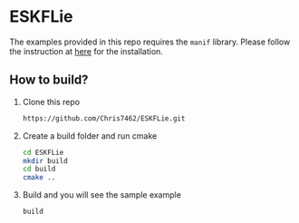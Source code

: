 # ESKFLie

The examples provided in this repo requires the `manif` library. Please follow the instruction at [here](https://github.com/artivis/manif) for the installation.

## How to build?
1. Clone this repo
    ```bash
    https://github.com/Chris7462/ESKFLie.git
    ```

2. Create a build folder and run cmake
    ```bash
    cd ESKFLie
    mkdir build
    cd build
    cmake ..
    ```
3. Build and you will see the sample example
    ```bash
    build
    ```
